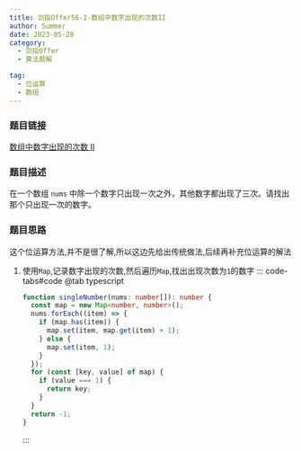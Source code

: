 ```yaml
---
title: 剑指Offer56-2-数组中数字出现的次数II
author: Summer
date: 2023-05-28
category:
  - 剑指Offer
  - 算法题解

tag:
  - 位运算
  - 数组
---
```



### 题目链接

[数组中数字出现的次数 II](https://leetcode-cn.com/problems/shu-zu-zhong-shu-zi-chu-xian-de-ci-shu-ii-lcof/)

### 题目描述

在一个数组 `nums` 中除一个数字只出现一次之外，其他数字都出现了三次。请找出那个只出现一次的数字。

### 题目思路

这个位运算方法,并不是很了解,所以这边先给出传统做法,后续再补充位运算的解法

1. 使用`Map`,记录数字出现的次数,然后遍历`Map`,找出出现次数为`1`的数字
    ::: code-tabs#code
    @tab typescript

    ```typescript
    function singleNumber(nums: number[]): number {
      const map = new Map<number, number>();
      nums.forEach((item) => {
        if (map.has(item)) {
          map.set(item, map.get(item) + 1);
        } else {
          map.set(item, 1);
        }
      });
      for (const [key, value] of map) {
        if (value === 1) {
          return key;
        }
      }
      return -1;
    }
    ```

    :::